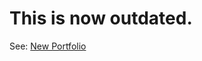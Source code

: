 # This is now outdated.
See: [New Portfolio](https://jackdev.netlify.app/)
<!-- ## jackwebdev.github.io
My personal portfolio.

Visit the portfolio page here: [View my portfolio here...](https://jackwebdev.github.io/)
 -->
